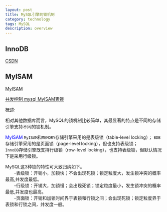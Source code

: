 ```yaml
---
layout: post
title: MySQL引擎的锁机制
category: technology
tags: MySQL
description: overview
---
```


## InnoDB

[CSDN](https://blog.csdn.net/yuanrxdu/article/details/41170381)

## MyISAM

[MyISAM](https://www.2cto.com/database/201508/429974.html)

[并发控制 mysql MyISAM表锁](https://www.cnblogs.com/qq78292959/archive/2013/01/30/2883109.html)

概述:  

相对其他数据库而言，MySQL的锁机制比较简单，其最显著的特点是不同的存储引擎支持不同的锁机制。  

<font color='blue'>MyISAM</font>
``MyISAM``和``MEMORY``存储引擎采用的是表级锁（table-level locking）；
``BDB``存储引擎采用的是页面锁（page-level locking），但也支持表级锁；  
``InnoDB``存储引擎既支持行级锁（row-level locking），也支持表级锁，但默认情况下是采用行级锁。  

MySQL这3种锁的特性可大致归纳如下。  
    &emsp;&emsp;-表级锁：开销小，加锁快；不会出现死锁；锁定粒度大，发生锁冲突的概率最高,并发度最低。  
    &emsp;&emsp;-行级锁：开销大，加锁慢；会出现死锁；锁定粒度最小，发生锁冲突的概率最低,并发度也最高。  
    &emsp;&emsp;-页面锁：开销和加锁时间界于表锁和行锁之间；会出现死锁；锁定粒度界于表锁和行锁之间，并发度一般。  